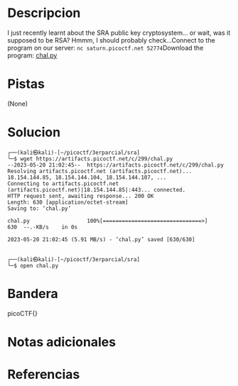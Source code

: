 # Descripcion
I just recently learnt about the SRA public key cryptosystem... or wait, was it supposed to be RSA? Hmmm, I should probably check...Connect to the program on our server: `nc saturn.picoctf.net 52774`Download the program: [chal.py](https://artifacts.picoctf.net/c/299/chal.py)

# Pistas
(None)

# Solucion
```
┌──(kali㉿kali)-[~/picoctf/3erparcial/sra]
└─$ wget https://artifacts.picoctf.net/c/299/chal.py   
--2023-05-20 21:02:45--  https://artifacts.picoctf.net/c/299/chal.py
Resolving artifacts.picoctf.net (artifacts.picoctf.net)... 18.154.144.85, 18.154.144.104, 18.154.144.107, ...
Connecting to artifacts.picoctf.net (artifacts.picoctf.net)|18.154.144.85|:443... connected.
HTTP request sent, awaiting response... 200 OK
Length: 630 [application/octet-stream]
Saving to: ‘chal.py’

chal.py                  100%[===============================>]     630  --.-KB/s    in 0s      

2023-05-20 21:02:45 (5.91 MB/s) - ‘chal.py’ saved [630/630]

                                                                                                 
┌──(kali㉿kali)-[~/picoctf/3erparcial/sra]
└─$ open chal.py 
```

# Bandera
picoCTF{}

# Notas adicionales


# Referencias